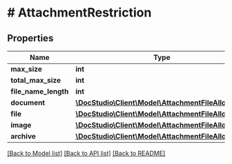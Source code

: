 # # AttachmentRestriction

## Properties

Name | Type | Description | Notes
------------ | ------------- | ------------- | -------------
**max_size** | **int** |  | [optional]
**total_max_size** | **int** |  | [optional]
**file_name_length** | **int** |  | [optional]
**document** | [**\DocStudio\Client\Model\AttachmentFileAllowance**](AttachmentFileAllowance.md) |  | [optional]
**file** | [**\DocStudio\Client\Model\AttachmentFileAllowance**](AttachmentFileAllowance.md) |  | [optional]
**image** | [**\DocStudio\Client\Model\AttachmentFileAllowance**](AttachmentFileAllowance.md) |  | [optional]
**archive** | [**\DocStudio\Client\Model\AttachmentFileAllowance**](AttachmentFileAllowance.md) |  | [optional]

[[Back to Model list]](../../README.md#models) [[Back to API list]](../../README.md#endpoints) [[Back to README]](../../README.md)
